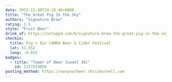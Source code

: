 ```yaml
---
date: 2023-11-30T19:19:48+0000
title: "The Great Pig In the Sky"
authors: "Signature Brew"
rating: 1.5
style: "Fruit Beer"
drink_of: https://untappd.com/b/signature-brew-the-great-pig-in-the-sky/
checkin:
  title: Pig's Ear CAMRA Beer & Cider Festival
  lat: 51.552
  long: -0.052
badges:
  - title: "Tower of Beer (Level 36)"
    id: 1157514056
posting_method: https://ownyourbeer.chrisburnell.com
---
```

